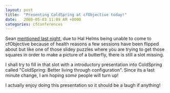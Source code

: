 ```yaml
---
layout: post
title:  "Presenting ColdSpring at cfObjective today!"
date:   2008-05-03 11:09 AM +0000
categories: cfconferences
---
```

Sean <a href="http://corfield.org/blog/index.cfm/do/blog.entry/entry/cfObjective_2008_Introduction_to_ColdSpring" title="An Architect's View - cf.Objective() 2008 Introduction to ColdSpring">mentioned last night</a>,  due to Hal Helms being unable to come to cfObjective because of health reasons a few sessions have been flipped about but like one of those slidey puzzles where you are trying to get those squares in order to make a picture of a butterfly, there is still a slot missing. 

I shall try to fill in that slot with a introductory presentation into ColdSpring called "ColdSpring: Better living through configuration". Since its a last minute change, I am hoping *some* people will turn up! 

I actually enjoy doing this presentation so it should be a laugh if anything!